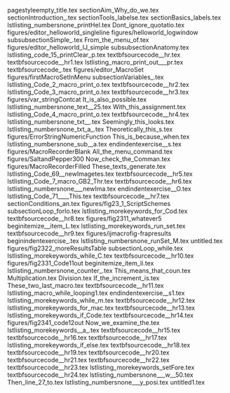 pagestyleempty_title.tex
sectionAim_Why_do_we.tex
sectionIntroduction_.tex
sectionTools_labelse.tex
sectionBasics_labels.tex
lstlisting_numbersnone_printHel.tex
Dont_ignore_quotatio.tex
figures/editor_helloworld_singleline
figures/helloworld_logwindow
subsubsectionSimple_.tex
From_the_menu_of.tex
figures/editor_helloworld_IJ_simple
subsubsectionAnatomy.tex
lstlisting_code_15_printClear_p.tex
textbfsourcecode__hr.tex
textbfsourcecode__hr1.tex
lstlisting_macro_print_out___pr.tex
textbfsourcecode_.tex
figures/editor_MacroSet
figures/firstMacroSetInMenu
subsectionVariables_.tex
lstlisting_Code_2_macro_print_o.tex
textbfsourcecode__hr2.tex
lstlisting_Code_3_macro_print_o.tex
textbfsourcecode__hr3.tex
figures/var_stringContcat
It_is_also_possible.tex
lstlisting_numbersnone_text__25.tex
With_this_assignment.tex
lstlisting_Code_4_macro_print_o.tex
textbfsourcecode__hr4.tex
lstlisting_numbersnone_txt__.tex
Seemingly_this_looks.tex
lstlisting_numbersnone_txt_a_.tex
Theoretically_this_s.tex
figures/ErrorStringNumericFunction
This_is_because_when.tex
lstlisting_numbersnone_sub__a.tex
endindentexercise__s.tex
figures/MacroRecorderBlank
All_the_menu_command.tex
figures/SaltandPepper300
Now_check_the_Comman.tex
figures/MacroRecorderFilled
These_texts_generate.tex
lstlisting_Code_69__newImagetes.tex
textbfsourcecode__hr5.tex
lstlisting_Code_7_macro_GB2_Thr.tex
textbfsourcecode__hr6.tex
lstlisting_numbersnone___newIma.tex
endindentexercise__O.tex
lstlisting_Code_71____This.tex
textbfsourcecode__hr7.tex
sectionConditions_an.tex
figures/fig23_1_ScriptSchemes
subsectionLoop_forlo.tex
lstlisting_morekeywords_for_Cod.tex
textbfsourcecode__hr8.tex
figures/fig2311_whatever5
beginitemize__item_L.tex
lstlisting_morekeywords_run_set.tex
textbfsourcecode__hr9.tex
figures/ijmacrofig-frapresults
beginindentexercise_.tex
lstlisting_numbersnone_runSet_M.tex
untitled.tex
figures/fig2322_moreResultsTable
subsectionLoop_while.tex
lstlisting_morekeywords_while_C.tex
textbfsourcecode__hr10.tex
figures/fig2331_Code11out
beginitemize_item_li.tex
lstlisting_numbersnone_counter_.tex
This_means_that_coun.tex
Multiplication.tex
Division.tex
If_the_increment_is.tex
These_two_last_macro.tex
textbfsourcecode__hr11.tex
lstlisting_macro_while_looping1.tex
endindentexercise__s1.tex
lstlisting_morekeywords_while_m.tex
textbfsourcecode__hr12.tex
lstlisting_morekeywords_for_mac.tex
textbfsourcecode__hr13.tex
lstlisting_morekeywords_if_Code.tex
textbfsourcecode__hr14.tex
figures/fig2341_code12out
Now_we_examine_the.tex
lstlisting_morekeywords__a_.tex
textbfsourcecode__hr15.tex
textbfsourcecode__hr16.tex
textbfsourcecode__hr17.tex
lstlisting_morekeywords_if_else.tex
textbfsourcecode__hr18.tex
textbfsourcecode__hr19.tex
textbfsourcecode__hr20.tex
textbfsourcecode__hr21.tex
textbfsourcecode__hr22.tex
textbfsourcecode__hr23.tex
lstlisting_morekeywords_setFore.tex
textbfsourcecode__hr24.tex
lstlisting_numbersnone___w__50.tex
Then_line_27_to.tex
lstlisting_numbersnone___y_posi.tex
untitled1.tex